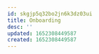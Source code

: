 ```yaml
---
id: skgjp5q32bo2jn6k3dz03ui
title: Onboarding
desc: ''
updated: 1652308449587
created: 1652308449587
---
```


